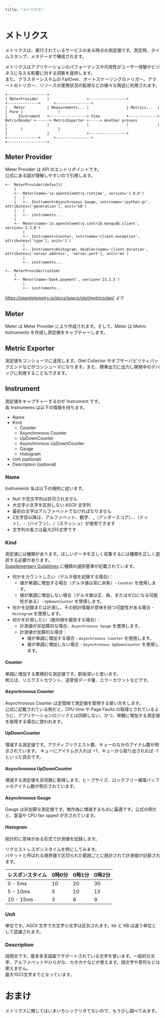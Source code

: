 ```yaml
---
title: "メトリクス"
---
```


# メトリクス

メトリクスは、実行されているサービスのある時点の測定値です。測定時、タイムスタンプ、メタデータで構成されます。  

メトリクスはアプリケーションのパフォーマンスや可用性がユーザー体験やビジネスに与える影響に対する洞察を提供します。  
また、クラスターシステムの FailOver、オートスケーリングのトリガー、アラートのトリガー、リソースの使用状況の監視などの様々な用途に利用されます。  

```
+------------------+
| MeterProvider    |                 +-----------------+             +--------------+      +----------------+
|   Meter          | Measurements... |                 | Metrics...  |              | Pare |                |
|     Instrument   +-----------------> View            +-------------> MetricReader +------> MetricExporter +-----> Another process
|                  |                 |                 |             |              |      |                |
|                  |                 +-----------------+             +--------------+      +----------------+
+------------------+
```

## Meter Provider

Meter Provider は API のエントリポイントです。  
公式にある図が理解しやすいので引用します。  

```
+-- MeterProvider(default)
    |
    +-- Meter(name='io.opentelemetry.runtime', version='1.0.0')
    |   |
    |   +-- Instrument<Asynchronous Gauge, int>(name='cpython.gc', attributes=['generation'], unit='kB')
    |   |
    |   +-- instruments...
    |
    +-- Meter(name='io.opentelemetry.contrib.mongodb.client', version='2.3.0')
        |
        +-- Instrument<Counter, int>(name='client.exception', attributes=['type'], unit='1')
        |
        +-- Instrument<Histogram, double>(name='client.duration', attributes=['server.address', 'server.port'], unit='ms')
        |
        +-- instruments...

+-- MeterProvider(custom)
    |
    +-- Meter(name='bank.payment', version='23.3.5')
        |
        +-- instruments...
```
*https://opentelemetry.io/docs/specs/otel/metrics/api/ より*

## Meter

Meter は Meter Provider により作成されます。そして、Meter は Metric Instruments を作成し測定値をキャプチャーします。  

## Metric Exporter

測定値をコンシューマに送信します。Otel Collector やオブサーバビリティバックエンドなどがコンシューマになります。また、標準出力に出力し開発中のデバッグに利用することもできます。  

## Instrument

測定値をキャプチャーするのが Instrument です。  
各 Instruments は以下の情報を持ちます。  

- Name
- Kind
  - Counter
  - Asynchronous Counter
  - UpDownCounter
  - Asynchronous UpDownCounter
  - Gauge
  - Histogram
- Unit (optional)
- Description (optional)


### Name

Instruments 名は以下の規則に従います。  

- Null や空文字列は許可されません
- 大文字小文字を区別しない ASCII 文字列
- 最初の文字はアルファベットでなければなりません
- 2文字目以降は、アルファベット、数字、_（アンダースコア）、．（ドット）、-（ハイフン）、/（スラッシュ）が使用できます
- 文字列の長さは最大255文字です

### Kind

測定値には種類があります。ほしいデータを正しく収集するには種類を正しく選択する必要があります。  
[Supplementary Guidelines](https://opentelemetry.io/docs/specs/otel/metrics/supplementary-guidelines/) に種類の選択基準が記載されています。  

- 何かをカウントしたい（デルタ値を記録する場合）：
  - 値が単調に増加する場合（デルタ値は常に非負）- `Counter` を使用します。
  - 値が単調に増加しない場合（デルタ値は正、負、またはゼロになる可能性がある）- `UpDownCounter` を使用します。
- 何かを記録または計測し、その統計情報が意味を持つ可能性がある場合 - `Histogram` を使用します。
- 何かを計測したい（絶対値を報告する場合）：
  - 計測値が非加算的な場合、`Asynchronous Gauge` を使用します。
  - 計測値が加算的な場合：
    - 値が単調に増加する場合 - `Asynchronous Counter` を使用します。
    - 値が単調に増加しない場合 - `Asynchronous UpDownCounter` を使用します。


#### Counter

単調に増加する累積的な測定値です。馴染深いと思います。  
例えば、リエクストカウント、送受信データ量、エラーカウントなどです。  

#### Asynchronous Counter

Asynchronous Counter は定間隔で測定値を取得する使い方をします。  
公式に記載されている例だと、CPU time や Page Faults の取得とされているように、アプリケーションロジックとは同期しない、かつ、単勝に増加する測定値を取得する場合に使われます。  

#### UpDownCounter

増減する測定値です。アクティブリクエスト数、キューのなかのアイテム数が例示されています。
キューにアイテムが入れば +1、キューから取り出されれば -1 といった具合です。  

#### Asynchronous UpDownCounter

増減する測定値を非同期に取得します。ヒープサイズ、ロックフリー循環バッファのアイテム数が例示されています。  

#### Asynchronous Gauge

Gauge は非加算な測定値です。無作為に増減するものに最適です。公式の例だと、室温や CPU fan spped が示されています。  


#### Histogram

統計的に意味がある形式で計測値を記録します。  

リクエストレスポンスタイムを例にしてみます。  
バケットと呼ばれる境界値で区切られた範囲ごとに統計されて計測値が記録されます。  

| レスポンスタイム | 0時0分 | 0時1分 | 0時2分 |
| ---------------- | ------ | ------ | ------ |
| 0 - 5ms          | 10     | 20     | 30     |
| 5 - 10ms         | 5      | 10     | 15     |
| 10 - 15ms        | 3      | 6      | 9      |

### Unit

単位です。ASCII 文字で大文字小文字は区別されます。kb と KB は違う単位として認識されます。  

### Description

説明文です。基本多言語面でサポートされている文字を使います。一般的な文字、アルファベットやひらがな、カタカナなどが使えます。顔文字や音符などは使えません。  
最大1023文字までとなっています。  

# おまけ

メトリクスに関してはいまいちシックリきてないので、もう少し調べてみます。

